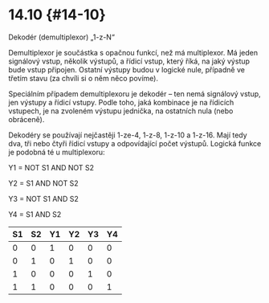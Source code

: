 # 14.10 {#14-10}

Dekodér (demultiplexor) „1-z-N“

Demultiplexor je součástka s opačnou funkcí, než má multiplexor. Má jeden signálový vstup, několik výstupů, a řídicí vstup, který říká, na jaký výstup bude vstup připojen. Ostatní výstupy budou v logické nule, případně ve třetím stavu (za chvíli si o něm něco povíme).

Speciálním případem demultiplexoru je dekodér – ten nemá signálový vstup, jen výstupy a řídicí vstupy. Podle toho, jaká kombinace je na řídicích vstupech, je na zvoleném výstupu jednička, na ostatních nula (nebo obráceně).

Dekodéry se používají nejčastěji 1-ze-4, 1-z-8, 1-z-10 a 1-z-16\. Mají tedy dva, tři nebo čtyři řídicí vstupy a odpovídající počet výstupů. Logická funkce je podobná té u multiplexoru:

Y1 = NOT S1 AND NOT S2

Y2 = S1 AND NOT S2

Y3 = NOT S1 AND S2

Y4 = S1 AND S2

| S1 | S2 | Y1 | Y2 | Y3 | Y4 |
| --- | --- | --- | --- | --- | --- |
| 0 | 0 | 1 | 0 | 0 | 0 |
| 0 | 1 | 0 | 1 | 0 | 0 |
| 1 | 0 | 0 | 0 | 1 | 0 |
| 1 | 1 | 0 | 0 | 0 | 1 |